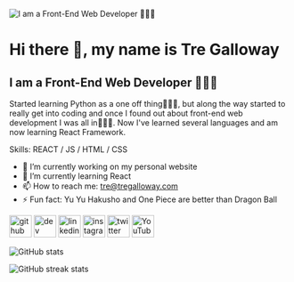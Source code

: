 ![I am a Front-End Web Developer 🧑🏽‍💻](https://pbs.twimg.com/profile_banners/1196281610250915841/1630623202/1500x500)
# Hi there 👋, my name is Tre Galloway
## I am a Front-End Web Developer 🧑🏽‍💻

Started learning Python as a one off thing🤷🏽‍♂️, but along the way started to really get into coding and once I found out about front-end web development I was all in🧑🏽‍💻. Now I've learned several languages and am now learning React Framework.

Skills: REACT / JS / HTML / CSS

- 🔭 I’m currently working on my personal website 
- 🌱 I’m currently learning React 
- 📫 How to reach me: tre@tregalloway.com 
- ⚡ Fun fact: Yu Yu Hakusho and One Piece are better than Dragon Ball 


[<img src='https://cdn.jsdelivr.net/npm/simple-icons@3.0.1/icons/github.svg' alt='github' height='40'>](https://github.com/tregalloway)  [<img src='https://cdn.jsdelivr.net/npm/simple-icons@3.0.1/icons/dev-dot-to.svg' alt='dev' height='40'>](https://dev.to/tregalloway)  [<img src='https://cdn.jsdelivr.net/npm/simple-icons@3.0.1/icons/linkedin.svg' alt='linkedin' height='40'>](https://www.linkedin.com/in/tregalloway/)  [<img src='https://cdn.jsdelivr.net/npm/simple-icons@3.0.1/icons/instagram.svg' alt='instagram' height='40'>](https://www.instagram.com/bytregalloway/)  [<img src='https://cdn.jsdelivr.net/npm/simple-icons@3.0.1/icons/twitter.svg' alt='twitter' height='40'>](https://twitter.com/bytregalloway)  [<img src='https://cdn.jsdelivr.net/npm/simple-icons@3.0.1/icons/youtube.svg' alt='YouTube' height='40'>](https://www.youtube.com/channel/UCRQPGu1zovYhIdP86WCTKLw)  

![GitHub stats](https://github-readme-stats.vercel.app/api?username=tregalloway&show_icons=true)  

![GitHub streak stats](https://github-readme-streak-stats.herokuapp.com/?user=tregalloway)  


